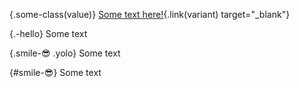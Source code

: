 {.some-class(value)}
[Some text here!](/link){.link(variant) target="_blank"}

{.-hello}
Some text

{.smile-😎 .yolo}
Some text

{#smile-😎}
Some text
